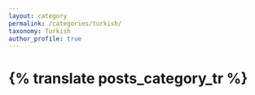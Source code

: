 ```yaml
---
layout: category
permalink: /categories/turkish/
taxonomy: Turkish
author_profile: true
---
```


# {% translate posts_category_tr %}
